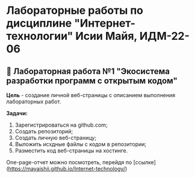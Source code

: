 # Лабораторные работы по дисциплине "Интернет-технологии" Исии Майя, ИДМ-22-06

## 📍 Лабораторная работа №1 "Экосистема разработки программ с открытым кодом"
**Цель** - создание личной веб-страницы с описанием выполнения лабораторных работ.

**Задачи:**
1. Зарегистрироваться на github.com;
2. Создать репозиторий;
3. Создать личную веб-страницу;
4. Выложить исхдные файлы с кодом в репозитории;
5. Разместить код веб-страницы на хостинге.

One-page-отчет можно посмотреть, перейдя по [ссылке] (https://mayaishii.github.io/Internet-technology/)
